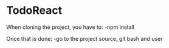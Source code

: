 # TodoReact

When cloning the project, you have to:
-npm install

Once that is done:
-go to the project source, git bash and user 
